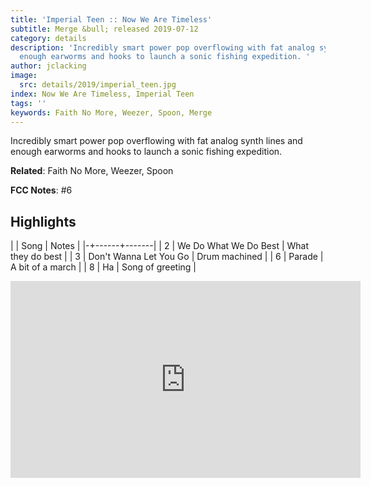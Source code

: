 ```yaml
---
title: 'Imperial Teen :: Now We Are Timeless'
subtitle: Merge &bull; released 2019-07-12
category: details
description: 'Incredibly smart power pop overflowing with fat analog synth lines and
  enough earworms and hooks to launch a sonic fishing expedition. '
author: jclacking
image:
  src: details/2019/imperial_teen.jpg
index: Now We Are Timeless, Imperial Teen
tags: ''
keywords: Faith No More, Weezer, Spoon, Merge
---
```

Incredibly smart power pop overflowing with fat analog synth lines and enough earworms and hooks to launch a sonic fishing expedition. <!--more-->

**Related**: Faith No More, Weezer, Spoon

**FCC Notes**: #6

## Highlights

| | Song | Notes |
|-+------+-------|
| 2 | We Do What We Do Best | What they do best |
| 3 | Don't Wanna Let You Go | Drum machined |
| 6 | Parade | A bit of a march |
| 8 | Ha | Song of greeting |

<div class="tlo-detail-video"><iframe width="560" height="315" src="https://www.youtube.com/embed/6XDJ7exN12U" frameborder="0" allow="autoplay; encrypted-media" allowfullscreen></iframe></div>


